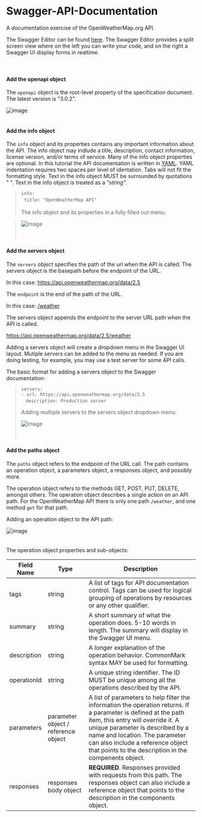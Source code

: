 # Swagger-API-Documentation
A documentation exercise of the OpenWeatherMap.org API.

The Swagger Editor can be found [here](https://editor.swagger.io/). The Swagger Editor provides a split screen view where on the left you can write your code, and on the right a Swagger UI display forms in realtime.  
<br></br>
#### Add the openapi object  

The `openapi` object is the root-level property of the specification document. The latest version is "3.0.2".  

![image](https://user-images.githubusercontent.com/68202736/91367116-7b7dd980-e7ba-11ea-902e-ef32fbc579c9.png)
<br></br>
#### Add the info object  

The `info` object and its properties contains any important information about the API. The info object may indlude a title, description, contact information, license version, and/or terms of service. Many of the info object properties are optional. In this tutorial the API documentation is written in [YAML](https://docs.ansible.com/ansible/latest/reference_appendices/YAMLSyntax.html). YAML indentation requires two spaces per level of identation. Tabs will not fit the formatting style. Text in the info object MUST be surrounded by quotations " ". Text in the info object is treated as a *"string"*.

>`info:`  
>&nbsp;&nbsp;`title: "OpenWeatherMap API"`
><br></br>
>The info object and its properties in a fully filled out menu:  

>![image](https://user-images.githubusercontent.com/68202736/91366845-b59aab80-e7b9-11ea-830d-da9c556b5c88.png)  
<br></br>
#### Add the servers object  

The `servers` object specifies the path of the url when the API is called. The servers object is the basepath before the endpoint of the URL.  

In this case: https://api.openweathermap.org/data/2.5  

The `endpoint` is the end of the path of the URL.  

In this case: [/weather](https://api.openweathermap.org/data/2.5/weather)    

The servers object appends the endpoint to the server URL path when the API is called.  

https://api.openweathermap.org/data/2.5/weather  

Adding a servers object will create a dropdown menu in the Swagger UI layout. Mutiple servers can be added to the menu as needed. If you are doing testing, for example, you may use a test server for some API calls. 

The basic format for adding a servers object to the Swagger documentation:  

> `servers:`  
>   `- url: https://api.openweathermap.org/data/2.5`    
>    &nbsp;&nbsp;&nbsp;`description: Production server`
>
>Adding multiple servers to the servers object dropdown menu:
>
>![image](https://user-images.githubusercontent.com/68202736/91369700-504ab880-e7c1-11ea-80be-63dc3288631a.png)  
<br></br>

#### Add the paths object

The `paths` object refers to the endpoint of the URL call. The path contains an operation object, a parameters object, a responses object, and possibly more.  

The operation object refers to the methods GET, POST, PUT, DELETE, amongst others. The operation object describes a single action on an API path. For the OpenWeatherMap API there is only one path `/weather`, and one method `get` for that path.  

Adding an operation object to the API path:  

![image](https://user-images.githubusercontent.com/68202736/91376650-68770380-e7d2-11ea-94bd-4caad81fb43b.png)  
<br></br>
The operation object properties and sub-objects:

| Field Name | Type | Description |
|----------- |----- | ----------- |
| tags       | string | A list of tags for API documentation control. Tags can be used for logical grouping of operations by resources or any other qualifier. |
| summary | string | A short summary of what the operation does. 5-10 words in length. The summary will display in the Swagger UI menu. |
| description | string | A longer explanation of the operation behavior. CommonMark syntax MAY be used for formatting. |
| operationId | string | A unique string identifier. The ID MUST be unique among all the operations described by the API. |
| parameters | parameter object / reference object | A list of parameters to help filter the information the operation returns. If a parameter is defined at the path item, this entry will override it. A unique parameter is described by a name and location. The parameter can also include a reference object that points to the description in the  compenents object. |
| responses | responses body object | **REQUIRED**. Responses provided with requests from this path. The responses object can also include a reference object that points to the description in the components object. |









